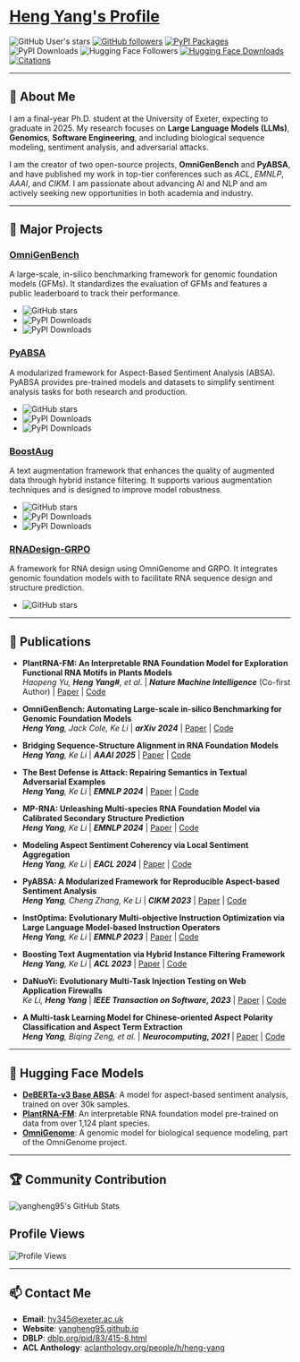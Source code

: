 # [Heng Yang's Profile](https://yangheng95.github.io/)
![GitHub User's stars](https://img.shields.io/github/stars/yangheng95?affiliations=OWNER%2CCOLLABORATOR&style=social)
[![GitHub followers](https://img.shields.io/github/followers/yangheng95?style=social)](https://github.com/yangheng95)
[![PyPI Packages](https://img.shields.io/badge/PyPI_Packages-8-green)](https://pypi.org/user/yangheng)
![PyPI Downloads](https://img.shields.io/badge/PyPI_Downloads-1.1_Millions-green)
![Hugging Face Followers](https://img.shields.io/badge/HF%20Followers-25-yellow)
[![Hugging Face Downloads](https://img.shields.io/badge/HF_Downloads-1.5_Millions-yellow)](https://huggingface.co/yangheng)
[![Citations](https://img.shields.io/badge/Scholar_Citations-625-blue)](https://scholar.google.com/citations?user=NPq5a_0AAAAJ&hl=en)

---

## 📖 About Me

I am a final-year Ph.D. student at the University of Exeter, expecting to graduate in 2025. My research focuses on **Large Language Models (LLMs)**, **Genomics**, **Software Engineering**, and  including biological sequence modeling, sentiment analysis, and adversarial attacks.

I am the creator of two open-source projects, **OmniGenBench** and **PyABSA**, and have published my work in top-tier conferences such as *ACL*, *EMNLP*, *AAAI*, and *CIKM*. I am passionate about advancing AI and NLP and am actively seeking new opportunities in both academia and industry.

---

## 🚀 Major Projects

### [OmniGenBench](https://github.com/yangheng95/OmniGenBench)
A large-scale, in-silico benchmarking framework for genomic foundation models (GFMs). It standardizes the evaluation of GFMs and features a public leaderboard to track their performance.
- ![GitHub stars](https://img.shields.io/github/stars/yangheng95/OmniGenBench?style=social)
- ![PyPI Downloads](https://img.shields.io/pypi/v/omnigenome)
- ![PyPI Downloads](https://img.shields.io/pypi/dm/omnigenome)

### [PyABSA](https://github.com/yangheng95/PyABSA)
A modularized framework for Aspect-Based Sentiment Analysis (ABSA). PyABSA provides pre-trained models and datasets to simplify sentiment analysis tasks for both research and production.
- ![GitHub stars](https://img.shields.io/github/stars/yangheng95/PyABSA?style=social)
- ![PyPI Downloads](https://img.shields.io/pypi/v/pyabsa)
- ![PyPI Downloads](https://img.shields.io/pypi/dm/pyabsa)

### [BoostAug](https://github.com/yangheng95/BoostTextAugmentation)
A text augmentation framework that enhances the quality of augmented data through hybrid instance filtering. It supports various augmentation techniques and is designed to improve model robustness.
- ![GitHub stars](https://img.shields.io/github/stars/yangheng95/BoostTextAugmentation?style=social)
- ![PyPI Downloads](https://img.shields.io/pypi/v/boostaug)
- ![PyPI Downloads](https://img.shields.io/pypi/dm/boostaug)

### [RNADesign-GRPO](https://github.com/yangheng95/RNADesign-GRPO)
A framework for RNA design using OmniGenome and GRPO. It integrates genomic foundation models with to facilitate RNA sequence design and structure prediction.
- ![GitHub stars](https://img.shields.io/github/stars/yangheng95/RNADesign-GRPO?style=social)
---

## 📝 Publications

- **PlantRNA-FM: An Interpretable RNA Foundation Model for Exploration Functional RNA Motifs in Plants Models**  
  *Haopeng Yu, **Heng Yang#**, et al.* | ***Nature Machine Intelligence*** (Co-first Author) | [Paper](https://www.nature.com/articles/s42256-024-00946-z) | [Code](https://huggingface.co/yangheng/PlantRNA-FM)

- **OmniGenBench: Automating Large-scale in-silico Benchmarking for Genomic Foundation Models**  
  ***Heng Yang**, Jack Cole, Ke Li* | ***arXiv 2024*** | [Paper](https://arxiv.org/abs/2410.01784) | [Code](https://github.com/yangheng95/OmniGenBench)

- **Bridging Sequence-Structure Alignment in RNA Foundation Models**  
  ***Heng Yang**, Ke Li* | ***AAAI 2025*** | [Paper](https://arxiv.org/abs/2407.11242) | [Code](https://github.com/yangheng95/OmniGenome)

- **The Best Defense is Attack: Repairing Semantics in Textual Adversarial Examples**  
  ***Heng Yang**, Ke Li* | ***EMNLP 2024*** | [Paper](https://aclanthology.org/2024.emnlp-main.481) | [Code](https://github.com/yangheng95/PyABSA/tree/v2/examples-v2/text_adversarial_defense)

- **MP-RNA: Unleashing Multi-species RNA Foundation Model via Calibrated Secondary Structure Prediction**  
  ***Heng Yang**, Ke Li* | ***EMNLP 2024*** | [Paper](https://aclanthology.org/2024.findings-emnlp.304) | [Code](https://github.com/yangheng95/OmniGenBench)

- **Modeling Aspect Sentiment Coherency via Local Sentiment Aggregation**  
  ***Heng Yang**, Ke Li* | ***EACL 2024*** | [Paper](https://aclanthology.org/2024.findings-eacl.13) | [Code](https://github.com/yangheng95/PyABSA/tree/v2/examples-v2/aspect_polarity_classification)

- **PyABSA: A Modularized Framework for Reproducible Aspect-based Sentiment Analysis**  
  ***Heng Yang**, Cheng Zhang, Ke Li* | ***CIKM 2023*** | [Paper](https://dl.acm.org/doi/abs/10.1145/3583780.3614752) | [Code](https://github.com/yangheng95/PyABSA)

- **InstOptima: Evolutionary Multi-objective Instruction Optimization via Large Language Model-based Instruction Operators**  
  ***Heng Yang**, Ke Li* | ***EMNLP 2023*** | [Paper](https://aclanthology.org/2023.findings-emnlp.907) | [Code](https://github.com/yangheng95/InstOptima)

- **Boosting Text Augmentation via Hybrid Instance Filtering Framework**  
  ***Heng Yang**, Ke Li* | ***ACL 2023*** | [Paper](https://aclanthology.org/2023.findings-acl.105) | [Code](https://github.com/yangheng95/BoostTextAugmentation)

- **DaNuoYi: Evolutionary Multi-Task Injection Testing on Web Application Firewalls**  
  *Ke Li, **Heng Yang*** | ***IEEE Transaction on Software, 2023*** | [Paper](https://ieeexplore.ieee.org/document/10372386) | [Code](https://github.com/yangheng95/DaNuoYi)

- **A Multi-task Learning Model for Chinese-oriented Aspect Polarity Classification and Aspect Term Extraction**  
  ***Heng Yang**, Biqing Zeng, et al.* | ***Neurocomputing, 2021*** | [Paper](https://www.sciencedirect.com/science/article/abs/pii/S0925231220312534) | [Code](https://github.com/yangheng95/PyABSA/tree/v2/examples-v2/aspect_term_extraction)

---

## 🤗 Hugging Face Models

- **[DeBERTa-v3 Base ABSA](https://huggingface.co/yangheng/deberta-v3-base-absa-v1.1)**: A model for aspect-based sentiment analysis, trained on over 30k samples.
- **[PlantRNA-FM](https://huggingface.co/yangheng/PlantRNA-FM)**: An interpretable RNA foundation model pre-trained on data from over 1,124 plant species.
- **[OmniGenome](https://huggingface.co/yangheng/OmniGenome-52M)**: A genomic model for biological sequence modeling, part of the OmniGenome project.

---

## 🏆 Community Contribution

![yangheng95's GitHub Stats](https://github-readme-stats.vercel.app/api?username=yangheng95&show_icons=true&theme=radical)

## Profile Views
![Profile Views](https://komarev.com/ghpvc/?username=yangheng95)

---

## 📫 Contact Me

- **Email**: [hy345@exeter.ac.uk](mailto:hy345@exeter.ac.uk)
- **Website**: [yangheng95.github.io](httpss://yangheng95.github.io/)
- **DBLP**: [dblp.org/pid/83/415-8.html](https://dblp.org/pid/83/415-8.html)
- **ACL Anthology**: [aclanthology.org/people/h/heng-yang](https://aclanthology.org/people/h/heng-yang)
